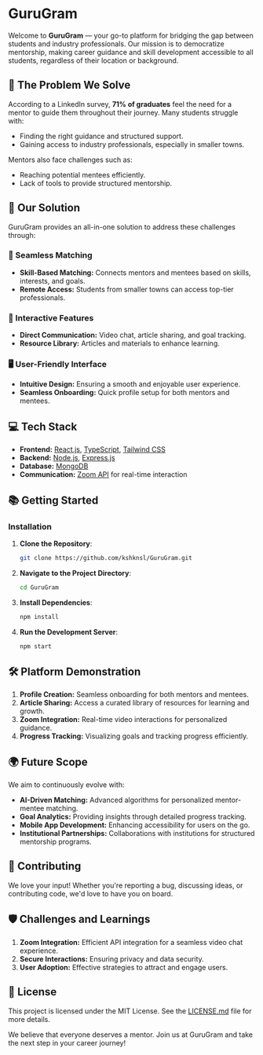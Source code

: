 # GuruGram

Welcome to **GuruGram** — your go-to platform for bridging the gap between students and industry professionals. Our mission is to democratize mentorship, making career guidance and skill development accessible to all students, regardless of their location or background.

## 🚀 The Problem We Solve

According to a LinkedIn survey, **71% of graduates** feel the need for a mentor to guide them throughout their journey. Many students struggle with:

- Finding the right guidance and structured support.
- Gaining access to industry professionals, especially in smaller towns.

Mentors also face challenges such as:

- Reaching potential mentees efficiently.
- Lack of tools to provide structured mentorship.

## 🌟 Our Solution

GuruGram provides an all-in-one solution to address these challenges through:

### 🔗 Seamless Matching
- **Skill-Based Matching:** Connects mentors and mentees based on skills, interests, and goals.
- **Remote Access:** Students from smaller towns can access top-tier professionals.

### 📱 Interactive Features
- **Direct Communication:** Video chat, article sharing, and goal tracking.
- **Resource Library:** Articles and materials to enhance learning.

### 🖥️ User-Friendly Interface
- **Intuitive Design:** Ensuring a smooth and enjoyable user experience.
- **Seamless Onboarding:** Quick profile setup for both mentors and mentees.

## 💻 Tech Stack

- **Frontend:** [React.js](https://reactjs.org/), [TypeScript](https://www.typescriptlang.org/), [Tailwind CSS](https://tailwindcss.com/)
- **Backend:** [Node.js](https://nodejs.org/), [Express.js](https://expressjs.com/)
- **Database:** [MongoDB](https://www.mongodb.com/)
- **Communication:** [Zoom API](https://zoom.us/) for real-time interaction

## 📚 Getting Started

### Installation

1. **Clone the Repository**:
    ```bash
    git clone https://github.com/kshknsl/GuruGram.git
    ```

2. **Navigate to the Project Directory**:
    ```bash
    cd GuruGram
    ```

3. **Install Dependencies**:
    ```bash
    npm install
    ```

4. **Run the Development Server**:
    ```bash
    npm start
    ```

## 🛠️ Platform Demonstration

1. **Profile Creation:** Seamless onboarding for both mentors and mentees.
2. **Article Sharing:** Access a curated library of resources for learning and growth.
3. **Zoom Integration:** Real-time video interactions for personalized guidance.
4. **Progress Tracking:** Visualizing goals and tracking progress efficiently.

## 🌍 Future Scope

We aim to continuously evolve with:

- **AI-Driven Matching:** Advanced algorithms for personalized mentor-mentee matching.
- **Goal Analytics:** Providing insights through detailed progress tracking.
- **Mobile App Development:** Enhancing accessibility for users on the go.
- **Institutional Partnerships:** Collaborations with institutions for structured mentorship programs.

## 🤝 Contributing

We love your input! Whether you're reporting a bug, discussing ideas, or contributing code, we'd love to have you on board.

## 🛡️ Challenges and Learnings

1. **Zoom Integration:** Efficient API integration for a seamless video chat experience.
2. **Secure Interactions:** Ensuring privacy and data security.
3. **User Adoption:** Effective strategies to attract and engage users.

## 📜 License

This project is licensed under the MIT License. See the [LICENSE.md](LICENSE.md) file for more details.

We believe that everyone deserves a mentor. Join us at GuruGram and take the next step in your career journey!
